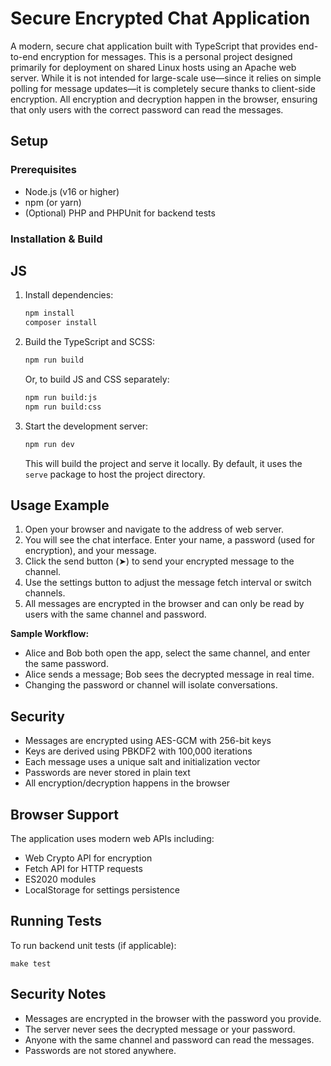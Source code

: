 # Secure Encrypted Chat Application

A modern, secure chat application built with TypeScript that provides end-to-end encryption for messages. This is a personal project designed primarily for deployment on shared Linux hosts using an Apache web server. While it is not intended for large-scale use—since it relies on simple polling for message updates—it is completely secure thanks to client-side encryption. All encryption and decryption happen in the browser, ensuring that only users with the correct password can read the messages.

## Setup

### Prerequisites

- Node.js (v16 or higher)
- npm (or yarn)
- (Optional) PHP and PHPUnit for backend tests

### Installation & Build

## JS
1. Install dependencies:
   ```bash
   npm install
   composer install
   ```
2. Build the TypeScript and SCSS:
   ```bash
   npm run build
   ```
   Or, to build JS and CSS separately:
   ```bash
   npm run build:js
   npm run build:css
   ```
3. Start the development server:
   ```bash
   npm run dev
   ```
   This will build the project and serve it locally. By default, it uses the `serve` package to host the project directory.

## Usage Example

1. Open your browser and navigate to the address of web server.
2. You will see the chat interface. Enter your name, a password (used for encryption), and your message.
3. Click the send button (➤) to send your encrypted message to the channel.
4. Use the settings button to adjust the message fetch interval or switch channels.
5. All messages are encrypted in the browser and can only be read by users with the same channel and password.

**Sample Workflow:**
- Alice and Bob both open the app, select the same channel, and enter the same password.
- Alice sends a message; Bob sees the decrypted message in real time.
- Changing the password or channel will isolate conversations.

## Security

- Messages are encrypted using AES-GCM with 256-bit keys
- Keys are derived using PBKDF2 with 100,000 iterations
- Each message uses a unique salt and initialization vector
- Passwords are never stored in plain text
- All encryption/decryption happens in the browser

## Browser Support

The application uses modern web APIs including:
- Web Crypto API for encryption
- Fetch API for HTTP requests
- ES2020 modules
- LocalStorage for settings persistence

## Running Tests

To run backend unit tests (if applicable):

```
make test
```

## Security Notes
- Messages are encrypted in the browser with the password you provide.
- The server never sees the decrypted message or your password.
- Anyone with the same channel and password can read the messages.
- Passwords are not stored anywhere.
